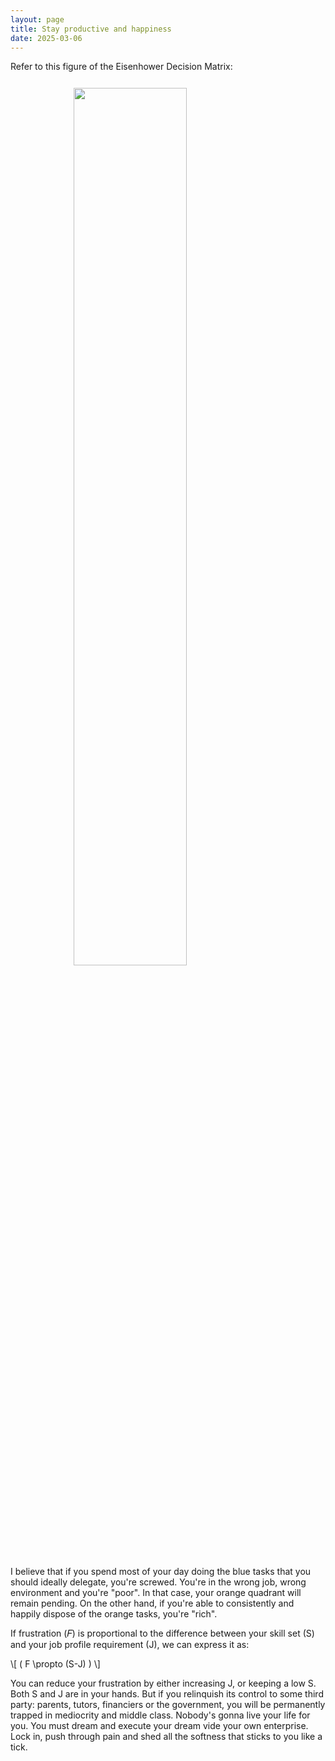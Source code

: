 ```yaml
---
layout: page
title: Stay productive and happiness
date: 2025-03-06
---
```



Refer to this figure of the Eisenhower Decision Matrix:

<img src="https://i.imgur.com/n4JJ28I.png" width="60%" style="display:block; margin: 5% auto">

I believe that if you spend most of your day doing the blue tasks that you should ideally delegate, you're screwed. You're in the wrong job, wrong environment and you're "poor". In that case, your orange quadrant will remain pending. On the other hand, if you're able to consistently and happily dispose of the orange tasks, you're "rich".  


If frustration (𝐹) is proportional to the difference between your skill set (S) and your job profile requirement (J), we can express it as:

\\[
\( F \propto (S-J) \)
\\]

You can reduce your frustration by either increasing J, or keeping a low S. Both S and J are in your hands. But if you relinquish its control to some third party: parents, tutors, financiers or the government, you will be permanently trapped in mediocrity and middle class. Nobody's gonna live your life for you. You must dream and execute your dream vide your own enterprise. Lock in, push through pain and shed all the softness that sticks to you like a tick.